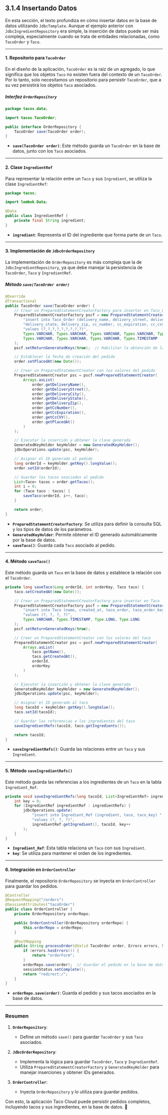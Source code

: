 ## 3.1.4 Insertando Datos

En esta sección, el texto profundiza en cómo insertar datos en la base de datos utilizando `JdbcTemplate`. Aunque el ejemplo anterior con `JdbcIngredientRepository` era simple, la inserción de datos puede ser más compleja, especialmente cuando se trata de entidades relacionadas, como `TacoOrder` y `Taco`.

---

#### 1. **Repositorio para `TacoOrder`**

En el diseño de la aplicación, `TacoOrder` es la raíz de un agregado, lo que significa que los objetos `Taco` no existen fuera del contexto de un `TacoOrder`. Por lo tanto, solo necesitamos un repositorio para persistir `TacoOrder`, que a su vez persistirá los objetos `Taco` asociados.

##### Interfaz `OrderRepository`

```java
package tacos.data;

import tacos.TacoOrder;

public interface OrderRepository {
    TacoOrder save(TacoOrder order);
}
```

- **`save(TacoOrder order)`**: Este método guarda un `TacoOrder` en la base de datos, junto con los `Taco` asociados.

---

#### 2. **Clase `IngredientRef`**

Para representar la relación entre un `Taco` y sus `Ingredient`, se utiliza la clase `IngredientRef`:

```java
package tacos;

import lombok.Data;

@Data
public class IngredientRef {
    private final String ingredient;
}
```

- **`ingredient`**: Representa el ID del ingrediente que forma parte de un `Taco`.

---

#### 3. **Implementación de `JdbcOrderRepository`**

La implementación de `OrderRepository` es más compleja que la de `JdbcIngredientRepository`, ya que debe manejar la persistencia de `TacoOrder`, `Taco` y `IngredientRef`.

##### Método `save(TacoOrder order)`

```java
@Override
@Transactional
public TacoOrder save(TacoOrder order) {
    // Crear un PreparedStatementCreatorFactory para insertar en Taco_Order
    PreparedStatementCreatorFactory pscf = new PreparedStatementCreatorFactory(
        "insert into Taco_Order (delivery_name, delivery_street, delivery_city, " +
        "delivery_state, delivery_zip, cc_number, cc_expiration, cc_cvv, placed_at) " +
        "values (?,?,?,?,?,?,?,?,?)",
        Types.VARCHAR, Types.VARCHAR, Types.VARCHAR, Types.VARCHAR, Types.VARCHAR,
        Types.VARCHAR, Types.VARCHAR, Types.VARCHAR, Types.TIMESTAMP
    );
    pscf.setReturnGeneratedKeys(true);  // Habilitar la obtención de la clave generada

    // Establecer la fecha de creación del pedido
    order.setPlacedAt(new Date());

    // Crear un PreparedStatementCreator con los valores del pedido
    PreparedStatementCreator psc = pscf.newPreparedStatementCreator(
        Arrays.asList(
            order.getDeliveryName(),
            order.getDeliveryStreet(),
            order.getDeliveryCity(),
            order.getDeliveryState(),
            order.getDeliveryZip(),
            order.getCcNumber(),
            order.getCcExpiration(),
            order.getCcCVV(),
            order.getPlacedAt()
        )
    );

    // Ejecutar la inserción y obtener la clave generada
    GeneratedKeyHolder keyHolder = new GeneratedKeyHolder();
    jdbcOperations.update(psc, keyHolder);

    // Asignar el ID generado al pedido
    long orderId = keyHolder.getKey().longValue();
    order.setId(orderId);

    // Guardar los tacos asociados al pedido
    List<Taco> tacos = order.getTacos();
    int i = 0;
    for (Taco taco : tacos) {
        saveTaco(orderId, i++, taco);
    }

    return order;
}
```

- **`PreparedStatementCreatorFactory`**: Se utiliza para definir la consulta SQL y los tipos de datos de los parámetros.
- **`GeneratedKeyHolder`**: Permite obtener el ID generado automáticamente por la base de datos.
- **`saveTaco()`**: Guarda cada `Taco` asociado al pedido.

---

#### 4. **Método `saveTaco()`**

Este método guarda un `Taco` en la base de datos y establece la relación con el `TacoOrder`.

```java
private long saveTaco(Long orderId, int orderKey, Taco taco) {
    taco.setCreatedAt(new Date());

    // Crear un PreparedStatementCreatorFactory para insertar en Taco
    PreparedStatementCreatorFactory pscf = new PreparedStatementCreatorFactory(
        "insert into Taco (name, created_at, taco_order, taco_order_key) " +
        "values (?, ?, ?, ?)",
        Types.VARCHAR, Types.TIMESTAMP, Type.LONG, Type.LONG
    );
    pscf.setReturnGeneratedKeys(true);

    // Crear un PreparedStatementCreator con los valores del taco
    PreparedStatementCreator psc = pscf.newPreparedStatementCreator(
        Arrays.asList(
            taco.getName(),
            taco.getCreatedAt(),
            orderId,
            orderKey
        )
    );

    // Ejecutar la inserción y obtener la clave generada
    GeneratedKeyHolder keyHolder = new GeneratedKeyHolder();
    jdbcOperations.update(psc, keyHolder);

    // Asignar el ID generado al taco
    long tacoId = keyHolder.getKey().longValue();
    taco.setId(tacoId);

    // Guardar las referencias a los ingredientes del taco
    saveIngredientRefs(tacoId, taco.getIngredients());

    return tacoId;
}
```

- **`saveIngredientRefs()`**: Guarda las relaciones entre un `Taco` y sus `Ingredient`.

---

#### 5. **Método `saveIngredientRefs()`**

Este método guarda las referencias a los ingredientes de un `Taco` en la tabla `Ingredient_Ref`.

```java
private void saveIngredientRefs(long tacoId, List<IngredientRef> ingredientRefs) {
    int key = 0;
    for (IngredientRef ingredientRef : ingredientRefs) {
        jdbcOperations.update(
            "insert into Ingredient_Ref (ingredient, taco, taco_key) " +
            "values (?, ?, ?)",
            ingredientRef.getIngredient(), tacoId, key++
        );
    }
}
```

- **`Ingredient_Ref`**: Esta tabla relaciona un `Taco` con sus `Ingredient`.
- **`key`**: Se utiliza para mantener el orden de los ingredientes.

---

#### 6. **Integración en `OrderController`**

Finalmente, el repositorio `OrderRepository` se inyecta en `OrderController` para guardar los pedidos.

```java
@Controller
@RequestMapping("/orders")
@SessionAttributes("tacoOrder")
public class OrderController {
    private OrderRepository orderRepo;

    public OrderController(OrderRepository orderRepo) {
        this.orderRepo = orderRepo;
    }

    @PostMapping
    public String processOrder(@Valid TacoOrder order, Errors errors, SessionStatus sessionStatus) {
        if (errors.hasErrors()) {
            return "orderForm";
        }
        orderRepo.save(order);  // Guardar el pedido en la base de datos
        sessionStatus.setComplete();
        return "redirect:/";
    }
}
```

- **`orderRepo.save(order)`**: Guarda el pedido y sus tacos asociados en la base de datos.

---

### Resumen

1. **`OrderRepository`**:
    - Define un método `save()` para guardar `TacoOrder` y sus `Taco` asociados.

2. **`JdbcOrderRepository`**:
    - Implementa la lógica para guardar `TacoOrder`, `Taco` y `IngredientRef`.
    - Utiliza `PreparedStatementCreatorFactory` y `GeneratedKeyHolder` para manejar inserciones y obtener IDs generados.

3. **`OrderController`**:
    - Inyecta `OrderRepository` y lo utiliza para guardar pedidos.

Con esto, la aplicación Taco Cloud puede persistir pedidos completos, incluyendo tacos y sus ingredientes, en la base de datos. 🎉